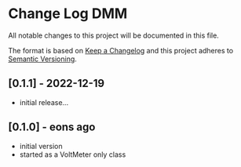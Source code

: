 # Change Log DMM

All notable changes to this project will be documented in this file.

The format is based on [Keep a Changelog](http://keepachangelog.com/)
and this project adheres to [Semantic Versioning](http://semver.org/).


## [0.1.1] - 2022-12-19
- initial release...


## [0.1.0] - eons ago
- initial version
- started as a VoltMeter only class



